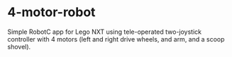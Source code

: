 # 4-motor-robot
Simple RobotC app for Lego NXT using tele-operated two-joystick controller with 4 motors (left and right drive wheels, and arm, and a scoop shovel).
